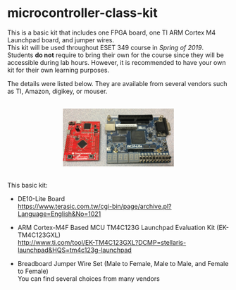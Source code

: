 # microcontroller-class-kit

This is a basic kit that includes one FPGA board, one TI ARM Cortex M4 Launchpad board, and jumper wires.  <br />
This kit will be used throughout ESET 349 course in *Spring of 2019*. Students **do not** require to bring their own for the course since they will be accessible during lab hours. However, it is recommended to have your own kit for their own learning purposes.

The details were listed below. They are available from several vendors such as TI, Amazon, digikey, or mouser. <br />

 <br />
<center><img src="./pic.jpg" width =50%></center>
 <br />

This basic kit:

- DE10-Lite Board <br />
https://www.terasic.com.tw/cgi-bin/page/archive.pl?Language=English&No=1021

- ARM Cortex-M4F Based MCU TM4C123G Launchpad Evaluation Kit (EK-TM4C123GXL) <br />
http://www.ti.com/tool/EK-TM4C123GXL?DCMP=stellaris-launchpad&HQS=tm4c123g-launchpad

- Breadboard Jumper Wire Set (Male to Female, Male to Male, and Female to Female)  <br />
You can find several choices from many vendors

